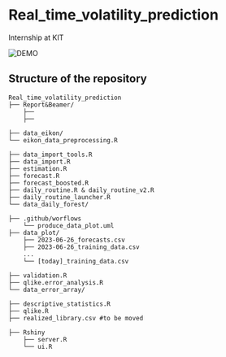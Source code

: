 # Real_time_volatility_prediction
Internship at KIT

![DEMO](https://github.com/louisgeist/Real_time_volatility_prediction/blob/main/Report%26Beamer/app_presentation.gif)
## Structure of the repository

```
Real_time_volatility_prediction
├── Report&Beamer/
    ├── 
    ├── 

├── data_eikon/
└── eikon_data_preprocessing.R

├── data_import_tools.R
├── data_import.R
├── estimation.R
├── forecast.R
├── forecast_boosted.R
├── daily_routine.R & daily_routine_v2.R
├── daily_routine_launcher.R
└── data_daily_forest/

├── .github/worflows
    └── produce_data_plot.uml
├── data_plot/
    ├── 2023-06-26_forecasts.csv
    ├── 2023-06-26_training_data.csv
    ...
    └── [today]_training_data.csv

├── validation.R
├── qlike.error_analysis.R
└── data_error_array/

├── descriptive_statistics.R
├── qlike.R
├── realized_library.csv #to be moved

├── Rshiny
    ├── server.R
    └── ui.R
```
